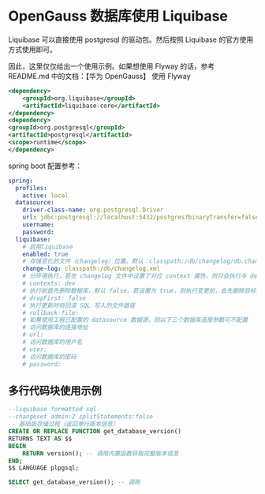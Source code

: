 # OpenGauss 数据库使用 Liquibase

Liquibase 可以直接使用 postgresql 的驱动包。然后按照 Liquibase 的官方使用方式使用即可。

因此，这里仅仅给出一个使用示例。如果想使用 Flyway 的话，参考 README.md 中的文档：【华为 OpenGauss】 使用 Flyway

```xml
<dependency>
    <groupId>org.liquibase</groupId>
    <artifactId>liquibase-core</artifactId>
</dependency>
<dependency>
<groupId>org.postgresql</groupId>
<artifactId>postgresql</artifactId>
<scope>runtime</scope>
</dependency>
```

spring boot 配置参考：

```yaml
spring:
  profiles:
    active: local
  datasource:
    driver-class-name: org.postgresql.Driver
    url: jdbc:postgresql://localhost:5432/postgres?binaryTransfer=false&forceBinary=false&reWriteBatchedInserts=true
    username:
    password:
  liquibase:
    # 启用liquibase
    enabled: true
    # 存储变化的文件（changelog）位置。默认：classpath:/db/changelog/db.changelog-master.xml
    change-log: classpath:/db/changelog.xml
    # 分环境执行，若在 changelog 文件中设置了对应 context 属性，则只会执行与 dev 对应值的 changeset
    # contexts: dev
    # 执行前首先删除数据库，默认 false。若设置为 true，则执行变更前，会先删除目标数据库，请谨慎
    # dropFirst: false
    # 执行更新时将回滚 SQL 写入的文件路径
    # rollback-file:
    # 如果使用工程已配置的 datasource 数据源，则以下三个数据库连接参数可不配置
    # 访问数据库的连接地址
    # url:
    # 访问数据库的用户名
    # user:
    # 访问数据库的密码
    # password:
```

## 多行代码块使用示例

```sql
--liquibase formatted sql
--changeset admin:2 splitStatements:false
-- 基础版存储过程（返回单行版本信息）
CREATE OR REPLACE FUNCTION get_database_version()
RETURNS TEXT AS $$
BEGIN
    RETURN version(); -- 调用内置函数获取完整版本信息
END;
$$ LANGUAGE plpgsql;

SELECT get_database_version(); -- 调用
```